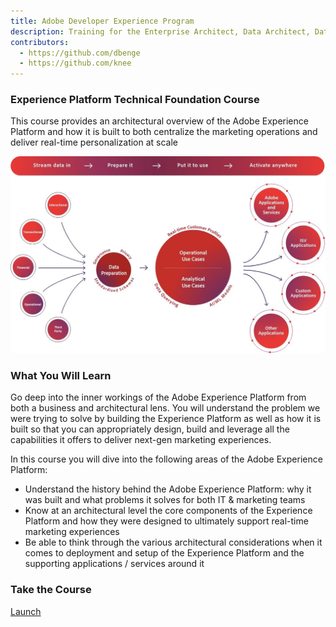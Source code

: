 ```yaml
---
title: Adobe Developer Experience Program
description: Training for the Enterprise Architect, Data Architect, Data Engineer and general developer
contributors:
  - https://github.com/dbenge 
  - https://github.com/knee
---
```


<TitleBlock slots="heading, text" theme="light" />

### Experience Platform Technical Foundation Course

This course provides an architectural overview of the Adobe Experience Platform and how it is built to both centralize the marketing operations and deliver real-time personalization at scale 

<TextBlock slots="image, heading, text1, text2, text3" />

![Experience Platform](images/aep-splash.jpg)

### What You Will Learn

Go deep into the inner workings of the Adobe Experience Platform from both a business and architectural lens.  You will understand the problem we were trying to solve by building the Experience Platform as well as how it is built so that you can appropriately design, build and leverage all the capabilities it offers to deliver next-gen marketing experiences.

In this course you will dive into the following areas of the Adobe Experience Platform: 

- Understand the history behind the Adobe Experience Platform: why it was built and what problems it solves for both IT & marketing teams
- Know at an architectural level the core components of the Experience Platform and how they were designed to ultimately support real-time marketing experiences
- Be able to think through the various architectural considerations when it comes to deployment and setup of the Experience Platform and the supporting applications / services around it

<AnnouncementBlock slots="heading, button" />

### Take the Course

[Launch](/training/aec-essentials/index.html)